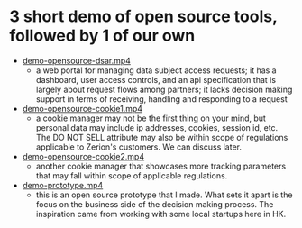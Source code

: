 # 3 short demo of open source tools, followed by 1 of our own
- [demo-opensource-dsar.mp4](demo-opensource-dsar.mp4)
   - a web portal for managing data subject access requests; it has a dashboard, user access controls, and an api specification that is largely about request flows among partners; it lacks decision making support in terms of receiving, handling and responding to a request
- [demo-opensource-cookie1.mp4](demo-opensource-cookie1.mp4)
   - a cookie manager may not be the first thing on your mind, but personal data may include ip addresses, cookies, session id, etc. The DO NOT SELL attribute may also be within scope of regulations applicable to Zerion's customers. We can discuss later.
- [demo-opensource-cookie2.mp4](demo-opensource-cookie2.mp4)
   - another cookie manager that showcases more tracking parameters that may fall within scope of applicable regulations.
- [demo-prototype.mp4](demo-prototype.mp4)
   - this is an open source prototype that I made. What sets it apart is the focus on the business side of the decision making process. The inspiration came from working with some local startups here in HK. 
